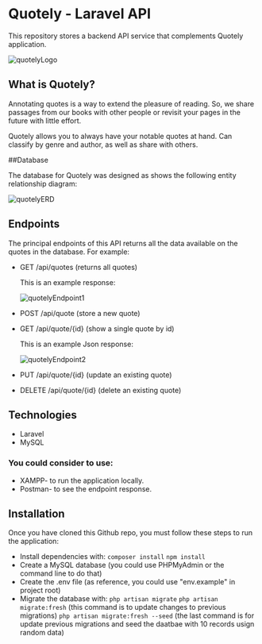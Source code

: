 
# Quotely - Laravel API

This repository stores a backend API service that complements Quotely application.

![quotelyLogo](https://user-images.githubusercontent.com/117080861/225559955-2b0d2933-bf7b-496d-b742-866bc79e64bb.png)

## What is Quotely? 

Annotating quotes is a way to extend the pleasure of reading. So, we share passages from our books with other people or revisit your pages in the future with little effort.

Quotely allows you to always have your notable quotes at hand. Can classify by genre and author, as well as share with others.


##Database

The database for Quotely was designed as shows the following entity relationship diagram:

![quotelyERD](https://user-images.githubusercontent.com/117080861/225568274-82f7f54e-44ce-4295-b82e-e361e4269561.png)


## Endpoints
The principal endpoints of this API returns all the data available on the quotes in the database. For example:
*  GET /api/quotes (returns all quotes)

    This is an example response:
    
    ![quotelyEndpoint1](https://user-images.githubusercontent.com/117080861/225566295-7aacb304-1703-40ec-a344-4784a6b13909.png)

* POST /api/quote (store a new quote)
* GET /api/quote/{id} (show a single quote by id)

    This is an example Json response:
    
    ![quotelyEndpoint2](https://user-images.githubusercontent.com/117080861/225567042-625e64f5-f1d9-4548-85dc-cd578d894523.png)

* PUT /api/quote/{id} (update an existing quote)
* DELETE /api/quote/{id} (delete an existing quote)


## Technologies 

* Laravel
* MySQL

### You could consider to use:
* XAMPP- to run the application locally.
* Postman- to see the endpoint response.

## Installation
Once you have cloned this Github repo, you must follow these steps to run the application:

* Install dependencies with:
    `composer install`
    `npm install`
* Create a MySQL database (you could use PHPMyAdmin or the command line to do that)
* Create the .env file (as reference, you could use "env.example" in project root)
* Migrate the database with:
    `php artisan migrate`
    `php artisan migrate:fresh`
    (this command is to update changes to previous migrations)
    `php artisan migrate:fresh --seed`
    (the last command is for update previous migrations and seed the daatbae with 10 records usign random data)


